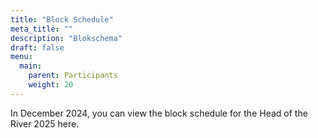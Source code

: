 ```yaml
---
title: "Block Schedule"
meta_title: ""
description: "Blokschema"
draft: false
menu:
  main:
    parent: Participants
    weight: 20
---
```

In December 2024, you can view the block schedule for the Head of the River 2025 here.                        

<!-- 
Below you will find the block schedule for the Head of the River 2024.

### Saturday block 1 - 13:15

| ID      | Event      | Description                                           |
|---------|------------|-------------------------------------------------------|
| 81      | HCl 8+     | Men's Club Eights                                     |
| 205-209 | MF- 8+     | Men's Masters (Category F and older) Eights           |
| 114     | 8*         | Open Scull Eights                                     |
| 113     | LHE 4*     | Men's Lightweight Coxed Quads                         |
| 18      | LHEj 4+    | Men's Lightweight Freshmen Coxed Fours (ODTA<sup>1</sup>)        |
| 230-238 | DM 4*      | Women's pre-Masters<sup>2</sup>  and Masters (A-J<sup>3</sup>)  Coxed Quads |
| 39      | Coastal 4* | Men's Open Coastal Coxed Quads                        |

### Saturday block 2 - 16:00

| ID           | Event              | Description                                  |
|--------------|--------------------|----------------------------------------------|
| 200-202, 239 | M8+ (Pre, A t/m C) | Men’s Premasters b and Masters (A-C<sup>3</sup>) Eights |
| 82           | HCl 4*             | Men’s Club Coxed Quads                       |
| 91           | DCl 8+             | Women’s Club Eights                          |
| 92           | DCl 4*             | Women’s Club Coxed Quads                     |
| 220-227, 241 | M 4*               | Men’s pre-Masters<sup>2</sup> and Masters (A-J<sup>3</sup>) Coxed Quads |
| 115          | D 8*               | Women’s Scull Eights                         |
| 40           | D Coastal 4*       | Women’s Coastal Coxed Quads                  |

### Sunday block 1 - 10:45

| ID           | Event           | Description                                   |
|--------------|-----------------|------------------------------------------------|
| 11           | LHE 8+          | Men’s Lightweight Eights                       |
| 12           | LHG 8+          | Men’s Lightweight Intermediate Eights (ODTA<sup>1</sup>)  |
| 14           | LHEj 8+         | Men’s Lightweight Freshmen Eights (ODTA<sup>1</sup>)      |
| 61           | J18 8+          | Men’s Under 19 Eights                   |
| 73           | M18 8+          | Women’s Under 19 Eights                   |
| 101          | Mix 8+          | Mixed Eights                              |
| 111          | Bedr. 8+        | Company Eights                           |
| 62           | J18 4*          | Men’s Under 19 Coxed Quads            |
| 63           | J16 4*          | Men’s Under 17 Coxed Quads             |
| 31           | LDE 4*          | Women’s Lightweight Coxed Quads          |
| 34           | LDEj 4*         | Women’s Lightweight Freshmen Coxed Quads    |
| 102          | Mix 4*          | Mixed Coxed Quads                       |
| 210-217, 240 | DM 8+ (A t/m J) | Women’s pre-Masters<sup>2</sup> and Masters (A-J<sup>3</sup>) Eights |

### Sunday block2 - 14:00

| ID      | Event      | Description                 |
|---------|------------|------------------------------|
| 1       | HE 8+      | Men’s Elite Eights             |
| 2       | HG 8+      | Men’s Intermediate Eights (ODTA<sup>1</sup>)        |
| 4       | HEj 8+     | Men’s Freshmen Eights (ODTA<sup>1</sup>)        |
| 112     | HE 4*      | Men’s Coxed Quads      |
| 21      | DE 8+      | Women’s Eights             |
| 22      | DG 8+      | Women’s Intermediate Eights (ODTA<sup>1</sup>)       |
| 24      | DEj 8+     | Women’s Freshmen Eights (ODTA<sup>1</sup>)       |
| 25      | DE 4*      | Women’s Coxed Quads      |
| 203-204 | M 8+ (D&E) | Men’s Masters (D & E<sup>3</sup>) Eights         |
| 8       | HEj 4+     | Men’s Freshmen Coxed Fours (ODTA<sup>1</sup>)   |
| 72      | M18 4*     | Women’s Under 19 Coxed Quads |
| 73      | M16 4*     | Women’s Under 17 Coxed Quads  |
| 28      | DEj 4+     | Women’s Freshmen Coxed Fours (ODTA<sup>1</sup>)   |

1 - ODTA - Only Dutch Teams Allowed   
2 - Ex-students between 22 and 32 years   
3 - Age per category should be at least:

<div class = "minitable">

| Category | Age          |
|-----------|--------------|
| A         | > 27         |
| B         | average > 36 |
| C         | average > 43 |
| D         | average > 50 |
| E         | average > 55 |
| F         | average > 60 |
| G         | average > 65 |   
     
</div> -->